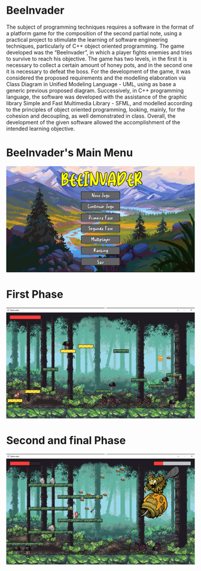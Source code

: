# BeeInvader

The subject of programming techniques requires a software in the format of a platform game for the
composition of the second partial note, using a practical project to stimulate the learning of software engineering
techniques, particularly of C++ object oriented programming. The game developed was the “BeeInvader”, in
which a player fights enemies and tries to survive to reach his objective. The game has two levels, in the first it is
necessary to collect a certain amount of honey pots, and in the second one it is necessary to defeat the boss. For the
development of the game, it was considered the proposed requirements and the modelling elaboration via Class
Diagram in Unified Modeling Language - UML, using as base a generic previous proposed diagram. Successively,
in C++ programming language, the software was developed with the assistance of the graphic library Simple and
Fast Multimedia Library - SFML, and modelled according to the principles of object oriented programming,
looking, mainly, for the cohesion and decoupling, as well demonstrated in class. Overall, the development of the
given software allowed the accomplishment of the intended learning objective.

# BeeInvader's Main Menu
![Alt Text](images/menu.png)

# First Phase
![Alt Text](images/firstPhase.png)

# Second and final Phase
![Alt Text](images/SecondPhase.png)
